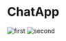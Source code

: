 # ChatApp

![first](https://user-images.githubusercontent.com/66067511/131251641-013f2ff9-af19-4f45-80c8-487d78039056.jpg)
![second](https://user-images.githubusercontent.com/66067511/131251756-5105408b-8ec5-495d-b1af-19e6f3a38b34.jpg)



